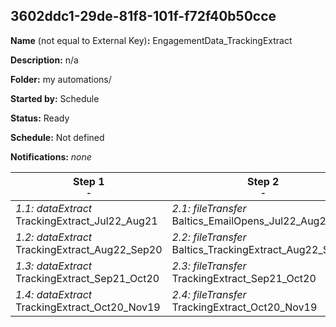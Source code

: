 ## 3602ddc1-29de-81f8-101f-f72f40b50cce

**Name** (not equal to External Key)**:** EngagementData_TrackingExtract

**Description:** n/a

**Folder:** my automations/

**Started by:** Schedule

**Status:** Ready

**Schedule:** Not defined

**Notifications:** _none_


| Step 1<br>_<small>-</small>_ | Step 2<br>_<small>-</small>_ |
| --- | --- |
| _1.1: dataExtract_<br>TrackingExtract_Jul22_Aug21 | _2.1: fileTransfer_<br>Baltics_EmailOpens_Jul22_Aug21 |
| _1.2: dataExtract_<br>TrackingExtract_Aug22_Sep20 | _2.2: fileTransfer_<br>Baltics_TrackingExtract_Aug22_Sep20 |
| _1.3: dataExtract_<br>TrackingExtract_Sep21_Oct20 | _2.3: fileTransfer_<br>TrackingExtract_Sep21_Oct20 |
| _1.4: dataExtract_<br>TrackingExtract_Oct20_Nov19 | _2.4: fileTransfer_<br>TrackingExtract_Oct20_Nov19 |
